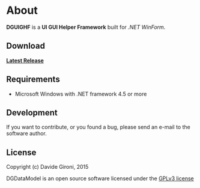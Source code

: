 About
===

**DGUIGHF** is a **UI GUI Helper Framework** built for *.NET WinForm*.

## Download

**[Latest Release](../../releases/latest)**

## Requirements

* Microsoft Windows with .NET framework 4.5 or more

## Development

If you want to contribute, or you found a bug, please send an e-mail to the software author.

## License

Copyright (c) Davide Gironi, 2015

DGDataModel is an open source software licensed under the [GPLv3 license](http://opensource.org/licenses/GPL-3.0)
